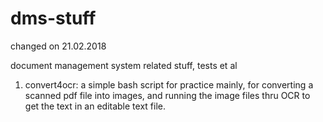 # dms-stuff

changed on 21.02.2018

document management system related stuff, tests et al

1. convert4ocr: a simple bash script for practice mainly, for converting a scanned pdf file into images, and running the image files thru OCR to get the text in an editable text file.
